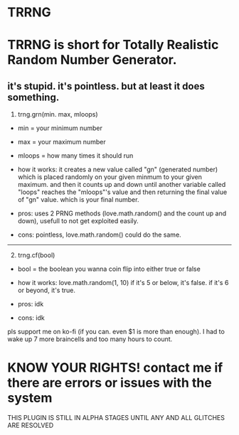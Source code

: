 # TRRNG

# TRRNG is short for Totally Realistic Random Number Generator.

## it's stupid. it's pointless. but at least it does something.

1. trng.grn(min. max, mloops)

  - min = your minimum number

  - max = your maximum number

  - mloops = how many times it should run

  - how it works: it creates a new value called "gn" (generated number) which is placed randomly on
              your given minmum to your given maximum. and then it counts up and down until
              another variable called "loops" reaches the "mloops"'s value and then returning
              the final value of "gn" value. which is your final number.

  -  pros: uses 2 PRNG methods (love.math.random() and the count up and down), usefull to not get exploited easily. 

  - cons: pointless, love.math.random() could do the same.

---

2. trng.cf(bool)

  - bool = the boolean you wanna coin flip into either true or false

  - how it works: love.math.random(1, 10) if it's 5 or below, it's false. if it's 6 or beyond, it's true.

  - pros: idk

  - cons: idk

pls support me on ko-fi (if you can. even $1 is more than enough). I had to wake up 7 more braincells and too many hours to count.

# KNOW YOUR RIGHTS! contact me if there are errors or issues with the system

THIS PLUGIN IS STILL IN ALPHA STAGES UNTIL ANY AND ALL GLITCHES ARE RESOLVED
